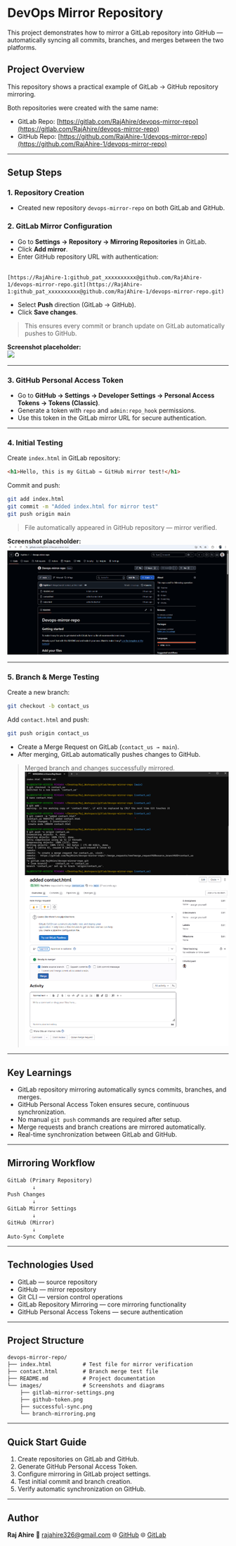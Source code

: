 # DevOps Mirror Repository

This project demonstrates how to mirror a GitLab repository into GitHub — automatically syncing all commits, branches, and merges between the two platforms.

## Project Overview

This repository shows a practical example of GitLab → GitHub repository mirroring.

Both repositories were created with the same name:

- GitLab Repo: [https://gitlab.com/RajAhire/devops-mirror-repo](https://gitlab.com/RajAhire/devops-mirror-repo)  
- GitHub Repo: [https://github.com/RajAhire-1/devops-mirror-repo](https://github.com/RajAhire-1/devops-mirror-repo)

---

## Setup Steps

### 1. Repository Creation
- Created new repository `devops-mirror-repo` on both GitLab and GitHub.

### 2. GitLab Mirror Configuration
- Go to **Settings → Repository → Mirroring Repositories** in GitLab.
- Click **Add mirror**.
- Enter GitHub repository URL with authentication:
```

[https://RajAhire-1:github_pat_xxxxxxxxxx@github.com/RajAhire-1/devops-mirror-repo.git](https://RajAhire-1:github_pat_xxxxxxxxxx@github.com/RajAhire-1/devops-mirror-repo.git)

````
- Select **Push** direction (GitLab → GitHub).
- Click **Save changes**.

> This ensures every commit or branch update on GitLab automatically pushes to GitHub.

**Screenshot placeholder:**  
![](screenshots/personal_access_token.png)

---

### 3. GitHub Personal Access Token
- Go to **GitHub → Settings → Developer Settings → Personal Access Tokens → Tokens (Classic)**.
- Generate a token with `repo` and `admin:repo_hook` permissions.
- Use this token in the GitLab mirror URL for secure authentication.

---

### 4. Initial Testing
Create `index.html` in GitLab repository:

```html
<h1>Hello, this is my GitLab → GitHub mirror test!</h1>
````

Commit and push:

```bash
git add index.html
git commit -m "Added index.html for mirror test"
git push origin main
```

> File automatically appeared in GitHub repository — mirror verified.

**Screenshot placeholder:**
![](screenshots/sync_repo.png)

---

### 5. Branch & Merge Testing

Create a new branch:

```bash
git checkout -b contact_us
```

Add `contact.html` and push:

```bash
git push origin contact_us
```

* Create a Merge Request on GitLab (`contact_us → main`).
* After merging, GitLab automatically pushes changes to GitHub.

> Merged branch and changes successfully mirrored.
![](screenshots/branch_contact_us.png)
![](screenshots/ready_to__merge.png)

---

## Key Learnings

* GitLab repository mirroring automatically syncs commits, branches, and merges.
* GitHub Personal Access Token ensures secure, continuous synchronization.
* No manual `git push` commands are required after setup.
* Merge requests and branch creations are mirrored automatically.
* Real-time synchronization between GitLab and GitHub.

---

## Mirroring Workflow

```
GitLab (Primary Repository)
        ↓
Push Changes
        ↓
GitLab Mirror Settings
        ↓
GitHub (Mirror)
        ↓
Auto-Sync Complete
```

---

## Technologies Used

* GitLab — source repository
* GitHub — mirror repository
* Git CLI — version control operations
* GitLab Repository Mirroring — core mirroring functionality
* GitHub Personal Access Tokens — secure authentication

---

## Project Structure

```
devops-mirror-repo/
├── index.html          # Test file for mirror verification
├── contact.html        # Branch merge test file
├── README.md           # Project documentation
└── images/             # Screenshots and diagrams
    ├── gitlab-mirror-settings.png
    ├── github-token.png
    ├── successful-sync.png
    └── branch-mirroring.png
```

---

## Quick Start Guide

1. Create repositories on GitLab and GitHub.
2. Generate GitHub Personal Access Token.
3. Configure mirroring in GitLab project settings.
4. Test initial commit and branch creation.
5. Verify automatic synchronization on GitHub.

---

## Author

**Raj Ahire**
📧 [rajahire326@gmail.com](mailto:rajahire326@gmail.com)
🌐 [GitHub](https://github.com/RajAhire-1)
🌐 [GitLab](https://gitlab.com/RajAhire)

